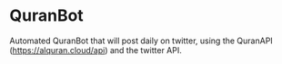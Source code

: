 # QuranBot
Automated QuranBot that will post daily on twitter, using the QuranAPI (https://alquran.cloud/api) and the twitter API.


